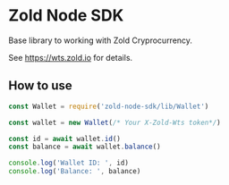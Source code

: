 # Zold Node SDK
Base library to working with Zold Cryprocurrency.

See https://wts.zold.io for details.

## How to use

```js
const Wallet = require('zold-node-sdk/lib/Wallet')

const wallet = new Wallet(/* Your X-Zold-Wts token*/)

const id = await wallet.id()
const balance = await wallet.balance()

console.log('Wallet ID: ', id)
console.log('Balance: ', balance)
```